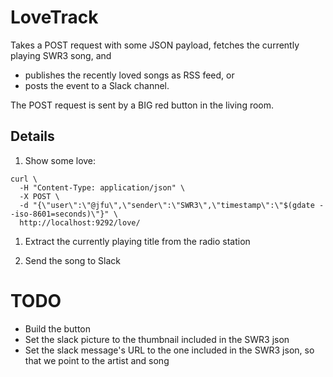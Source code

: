 # LoveTrack

Takes a POST request with some JSON payload, fetches the currently playing SWR3 song, and

* publishes the recently loved songs as RSS feed, or
* posts the event to a Slack channel.

The POST request is sent by a BIG red button in the living room.

## Details

1. Show some love:

  ```
  curl \
    -H "Content-Type: application/json" \
    -X POST \
    -d "{\"user\":\"@jfu\",\"sender\":\"SWR3\",\"timestamp\":\"$(gdate --iso-8601=seconds)\"}" \
    http://localhost:9292/love/
  ```

1. Extract the currently playing title from the radio station

1. Send the song to Slack

# TODO

* Build the button
* Set the slack picture to the thumbnail included in the SWR3 json
* Set the slack message's URL to the one included in the SWR3 json, so that we point to the artist and song
